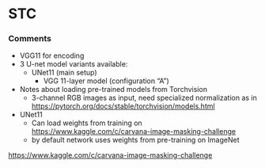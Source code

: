 

# STC

### Comments

* VGG11 for encoding
* 3 U-net model variants available: 
    * UNet11 (main setup)
        * VGG 11-layer model (configuration “A”) 
* Notes about loading pre-trained models from Torchvision
    * 3-channel RGB images as input,  need specialized normalization as in 
    https://pytorch.org/docs/stable/torchvision/models.html
* UNet11
    * Can load weights from training on https://www.kaggle.com/c/carvana-image-masking-challenge
    * by default network uses weights from pre-training on ImageNet
    


https://www.kaggle.com/c/carvana-image-masking-challenge